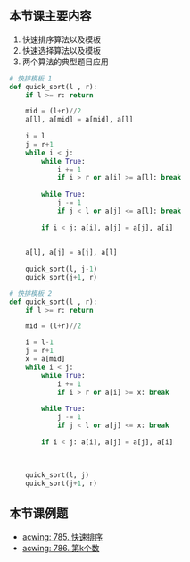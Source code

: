 ## 本节课主要内容

1. 快速排序算法以及模板
2. 快速选择算法以及模板
3. 两个算法的典型题目应用

```python
# 快排模板 1
def quick_sort(l , r):
    if l >= r: return

    mid = (l+r)//2
    a[l], a[mid] = a[mid], a[l]
    
    i = l
    j = r+1
    while i < j:
        while True:
            i += 1
            if i > r or a[i] >= a[l]: break
        
        while True:
            j -= 1
            if j < l or a[j] <= a[l]: break
        
        if i < j: a[i], a[j] = a[j], a[i]
        
    
    a[l], a[j] = a[j], a[l]
    
    quick_sort(l, j-1)
    quick_sort(j+1, r)
```

```python
# 快排模板 2
def quick_sort(l , r):
    if l >= r: return

    mid = (l+r)//2

    i = l-1
    j = r+1
    x = a[mid]
    while i < j:
        while True:
            i += 1
            if i > r or a[i] >= x: break
        
        while True:
            j -= 1
            if j < l or a[j] <= x: break
        
        if i < j: a[i], a[j] = a[j], a[i]
        
    
    
    quick_sort(l, j)
    quick_sort(j+1, r)
```

## 本节课例题
- [acwing: 785. 快速排序](https://www.acwing.com/problem/content/description/787/)
- [acwing: 786. 第k个数](https://www.acwing.com/problem/content/788/)